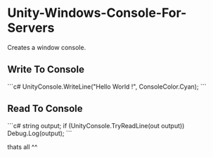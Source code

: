 # Unity-Windows-Console-For-Servers
Creates a window console.

<h2>Write To Console</h2>
```c#
UnityConsole.WriteLine("Hello World !", ConsoleColor.Cyan);
```


<h2>Read To Console</h2>
```c#
string output;
if (UnityConsole.TryReadLine(out output))
    Debug.Log(output);
```

thats all ^^
